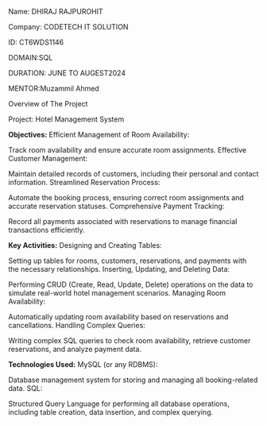 Name: DHIRAJ RAJPUROHIT

Company: CODETECH IT SOLUTION

ID: CT6WDS1146

DOMAIN:SQL

DURATION: JUNE TO AUGEST2024

MENTOR:Muzammil Ahmed

Overview of The Project

Project: Hotel Management System

**Objectives:**
Efficient Management of Room Availability:

Track room availability and ensure accurate room assignments.
Effective Customer Management:

Maintain detailed records of customers, including their personal and contact information.
Streamlined Reservation Process:

Automate the booking process, ensuring correct room assignments and accurate reservation statuses.
Comprehensive Payment Tracking:

Record all payments associated with reservations to manage financial transactions efficiently.


**Key Activities:**
Designing and Creating Tables:

Setting up tables for rooms, customers, reservations, and payments with the necessary relationships.
Inserting, Updating, and Deleting Data:

Performing CRUD (Create, Read, Update, Delete) operations on the data to simulate real-world hotel management scenarios.
Managing Room Availability:

Automatically updating room availability based on reservations and cancellations.
Handling Complex Queries:

Writing complex SQL queries to check room availability, retrieve customer reservations, and analyze payment data.

**Technologies Used:**
MySQL (or any RDBMS):

Database management system for storing and managing all booking-related data.
SQL:

Structured Query Language for performing all database operations, including table creation, data insertion, and complex querying.
